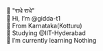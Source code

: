 🪷 "राधे राधे" <br/>
👋 Hi, I’m @gidda-t1 <br/>
📍 From Karnataka(Kotturu) <br/>
👀 Studying @IIT-Hyderabad <br/>
🌱 I’m currently learning Nothing<br/>
